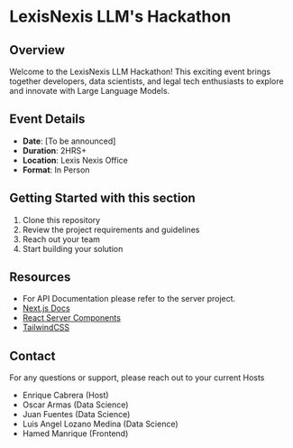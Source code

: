 # LexisNexis LLM's Hackathon

## Overview

Welcome to the LexisNexis LLM Hackathon! This exciting event brings together developers, data scientists, and legal tech enthusiasts to explore and innovate with Large Language Models.

## Event Details

- **Date**: [To be announced]
- **Duration**: 2HRS+
- **Location**: Lexis Nexis Office
- **Format**: In Person

## Getting Started with this section

1. Clone this repository
2. Review the project requirements and guidelines
3. Reach out your team
4. Start building your solution

## Resources

- For API Documentation please refer to the server project.
- [Next.js Docs](https://nextjs.org/docs)
- [React Server Components](https://react.dev/reference/rsc/server-components)
- [TailwindCSS](https://tailwindcss.com/docs/styling-with-utility-classes)

## Contact

For any questions or support, please reach out to your current Hosts

- Enrique Cabrera (Host)
- Oscar Armas (Data Science)
- Juan Fuentes (Data Science)
- Luis Angel Lozano Medina (Data Science)
- Hamed Manrique (Frontend)
